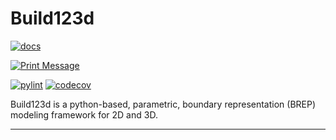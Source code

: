 # Build123d

[![docs](https://img.shields.io/badge/docs-passing-brightgreen.svg)](link-to-docs)

[![Print Message](https://github.com/mohit-vectra/test_install_package/actions/workflows/print_msg.yml/badge.svg?branch=main&cache-bust=1)](https://github.com/mohit-vectra/test_install_package/actions/workflows/print_msg.yml)

[![pylint](https://img.shields.io/badge/pylint-passing-brightgreen.svg)](link-to-pylint-results)
[![codecov](https://img.shields.io/badge/codecov-96%25-brightgreen.svg)](link-to-codecov)

Build123d is a python-based, parametric, boundary representation (BREP) modeling framework for 2D and 3D.

----
